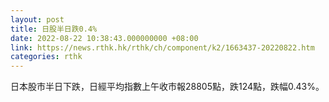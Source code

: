```yaml
---
layout: post
title: 日股半日跌0.4%
date: 2022-08-22 10:38:43.000000000 +08:00
link: https://news.rthk.hk/rthk/ch/component/k2/1663437-20220822.htm
categories: rthk
---
```


日本股市半日下跌，日經平均指數上午收市報28805點，跌124點，跌幅0.43%。
